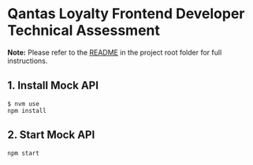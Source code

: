 # Qantas Loyalty Frontend Developer Technical Assessment

**Note:** Please refer to the [README](../README.md) in the project root folder for full instructions.

## 1. Install Mock API

```
$ nvm use
npm install
```

## 2. Start Mock API

```
npm start
```